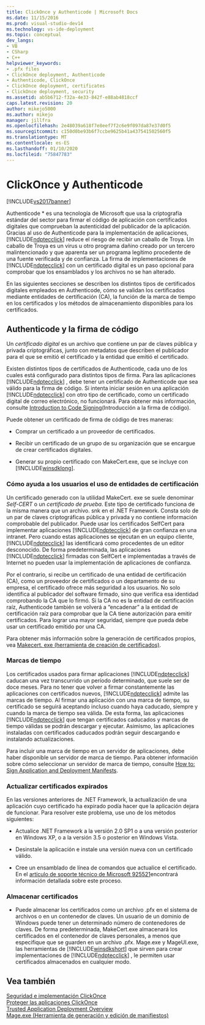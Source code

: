```yaml
---
title: ClickOnce y Authenticode | Microsoft Docs
ms.date: 11/15/2016
ms.prod: visual-studio-dev14
ms.technology: vs-ide-deployment
ms.topic: conceptual
dev_langs:
- VB
- CSharp
- C++
helpviewer_keywords:
- .pfx files
- ClickOnce deployment, Authenticode
- Authenticode, ClickOnce
- ClickOnce deployment, certificates
- ClickOnce deployment, security
ms.assetid: ab5b6712-f32a-4e33-842f-e88ab4818ccf
caps.latest.revision: 20
author: mikejo5000
ms.author: mikejo
manager: jillfra
ms.openlocfilehash: 2e48039a618f7e8eef7f2c6e9f097da87e37d0f5
ms.sourcegitcommit: c150d0be93b6f7ccbe9625b41a437541502560f5
ms.translationtype: MT
ms.contentlocale: es-ES
ms.lasthandoff: 01/10/2020
ms.locfileid: "75847783"
---
```

# <a name="clickonce-and-authenticode"></a>ClickOnce y Authenticode
[!INCLUDE[vs2017banner](../includes/vs2017banner.md)]

Authenticode * es una tecnología de Microsoft que usa la criptografía estándar del sector para firmar el código de aplicación con certificados digitales que comprueban la autenticidad del publicador de la aplicación. Gracias al uso de Authenticode para la implementación de aplicaciones, [!INCLUDE[ndptecclick](../includes/ndptecclick-md.md)] reduce el riesgo de recibir un caballo de Troya. Un caballo de Troya es un virus u otro programa dañino creado por un tercero malintencionado y que aparenta ser un programa legítimo procedente de una fuente verificada y de confianza. La firma de implementaciones de [!INCLUDE[ndptecclick](../includes/ndptecclick-md.md)] con un certificado digital es un paso opcional para comprobar que los ensamblados y los archivos no se han alterado.  
  
 En las siguientes secciones se describen los distintos tipos de certificados digitales empleados en Authenticode, cómo se validan los certificados mediante entidades de certificación (CA), la función de la marca de tiempo en los certificados y los métodos de almacenamiento disponibles para los certificados.  
  
## <a name="authenticode-and-code-signing"></a>Authenticode y la firma de código  
 Un *certificado digital* es un archivo que contiene un par de claves pública y privada criptográficas, junto con metadatos que describen el publicador para el que se emitió el certificado y la entidad que emitió el certificado.  
  
 Existen distintos tipos de certificados de Authenticode, cada uno de los cuales está configurado para distintos tipos de firma. Para las aplicaciones [!INCLUDE[ndptecclick](../includes/ndptecclick-md.md)] , debe tener un certificado de Authenticode que sea válido para la firma de código. Si intenta iniciar sesión en una aplicación [!INCLUDE[ndptecclick](../includes/ndptecclick-md.md)] con otro tipo de certificado, como un certificado digital de correo electrónico, no funcionará. Para obtener más información, consulte [Introduction to Code Signing](https://msdn.microsoft.com/library/ms537361.aspx)(Introducción a la firma de código).  
  
 Puede obtener un certificado de firma de código de tres maneras:  
  
- Comprar un certificado a un proveedor de certificados.  
  
- Recibir un certificado de un grupo de su organización que se encargue de crear certificados digitales.  
  
- Generar su propio certificado con MakeCert.exe, que se incluye con [!INCLUDE[winsdklong](../includes/winsdklong-md.md)].  
  
### <a name="how-using-certificate-authorities-helps-users"></a>Cómo ayuda a los usuarios el uso de entidades de certificación  
 Un certificado generado con la utilidad MakeCert. exe se suele denominar *Self-CERT* o un *certificado de prueba*. Este tipo de certificado funciona de la misma manera que un archivo. snk en el .NET Framework. Consta solo de un par de claves criptográficas pública y privada y no contiene información comprobable del publicador. Puede usar los certificados SelfCert para implementar aplicaciones [!INCLUDE[ndptecclick](../includes/ndptecclick-md.md)] de gran confianza en una intranet. Pero cuando estas aplicaciones se ejecutan en un equipo cliente, [!INCLUDE[ndptecclick](../includes/ndptecclick-md.md)] las identificará como procedentes de un editor desconocido. De forma predeterminada, las aplicaciones [!INCLUDE[ndptecclick](../includes/ndptecclick-md.md)] firmadas con SelfCert e implementadas a través de Internet no pueden usar la implementación de aplicaciones de confianza.  
  
 Por el contrario, si recibe un certificado de una entidad de certificación (CA), como un proveedor de certificados o un departamento de su empresa, el certificado ofrece más seguridad a los usuarios. No solo identifica al publicador del software firmado, sino que verifica esa identidad comprobando la CA que lo firmó. Si la CA no es la entidad de certificación raíz, Authenticode también se volverá a “encadenar” a la entidad de certificación raíz para comprobar que la CA tiene autorización para emitir certificados. Para lograr una mayor seguridad, siempre que pueda debe usar un certificado emitido por una CA.  
  
 Para obtener más información sobre la generación de certificados propios, vea [Makecert. exe (herramienta de creación de certificados)](https://msdn.microsoft.com/library/b0343f8e-9c41-4852-a85c-f8a0c408cf0d).  
  
### <a name="timestamps"></a>Marcas de tiempo  
 Los certificados usados para firmar aplicaciones [!INCLUDE[ndptecclick](../includes/ndptecclick-md.md)] caducan una vez transcurrido un período determinado, que suele ser de doce meses. Para no tener que volver a firmar constantemente las aplicaciones con certificados nuevos, [!INCLUDE[ndptecclick](../includes/ndptecclick-md.md)] admite las marcas de tiempo. Al firmar una aplicación con una marca de tiempo, su certificado se seguirá aceptando incluso cuando haya caducado, siempre y cuando la marca de tiempo sea válida. De esta forma, las aplicaciones [!INCLUDE[ndptecclick](../includes/ndptecclick-md.md)] que tengan certificados caducados y marcas de tiempo válidas se podrán descargar y ejecutar. Asimismo, las aplicaciones instaladas con certificados caducados podrán seguir descargando e instalando actualizaciones.  
  
 Para incluir una marca de tiempo en un servidor de aplicaciones, debe haber disponible un servidor de marca de tiempo. Para obtener información sobre cómo seleccionar un servidor de marca de tiempo, consulte [How to: Sign Application and Deployment Manifests](../ide/how-to-sign-application-and-deployment-manifests.md).  
  
### <a name="updating-expired-certificates"></a>Actualizar certificados expirados  
 En las versiones anteriores de .NET Framework, la actualización de una aplicación cuyo certificado ha expirado podía hacer que la aplicación dejara de funcionar. Para resolver este problema, use uno de los métodos siguientes:  
  
- Actualice .NET Framework a la versión 2.0 SP1 o a una versión posterior en Windows XP, o a la versión 3.5 o posterior en Windows Vista.  
  
- Desinstale la aplicación e instale una versión nueva con un certificado válido.  
  
- Cree un ensamblado de línea de comandos que actualice el certificado. En el [artículo de soporte técnico de Microsoft 925521](https://support.microsoft.com/kb/925521)encontrará información detallada sobre este proceso.  
  
### <a name="storing-certificates"></a>Almacenar certificados  
  
- Puede almacenar los certificados como un archivo .pfx en el sistema de archivos o en un contenedor de claves. Un usuario de un dominio de Windows puede tener un determinado número de contenedores de claves. De forma predeterminada, MakeCert.exe almacenará los certificados en el contenedor de claves personales, a menos que especifique que se guarden en un archivo .pfx. Mage.exe y MageUI.exe, las herramientas de [!INCLUDE[winsdkshort](../includes/winsdkshort-md.md)] que sirven para crear implementaciones de [!INCLUDE[ndptecclick](../includes/ndptecclick-md.md)] , le permiten usar certificados almacenados en cualquier modo.  
  
## <a name="see-also"></a>Vea también  
 [Seguridad e implementación ClickOnce](../deployment/clickonce-security-and-deployment.md)   
 [Proteger las aplicaciones ClickOnce](../deployment/securing-clickonce-applications.md)   
 [Trusted Application Deployment Overview](../deployment/trusted-application-deployment-overview.md)   
 [Mage.exe (Herramienta de generación y edición de manifiestos)](https://msdn.microsoft.com/library/77dfe576-2962-407e-af13-82255df725a1)
